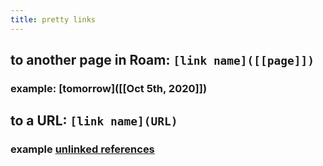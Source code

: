 ```yaml
---
title: pretty links
---
```


## to another page in Roam: `[link name]([[page]])`
### example: [tomorrow]([[Oct 5th, 2020]])
## to a URL: `[link name](URL)`
### example [unlinked references](https://www.roamtips.com/home/roam-unlinked-references)
